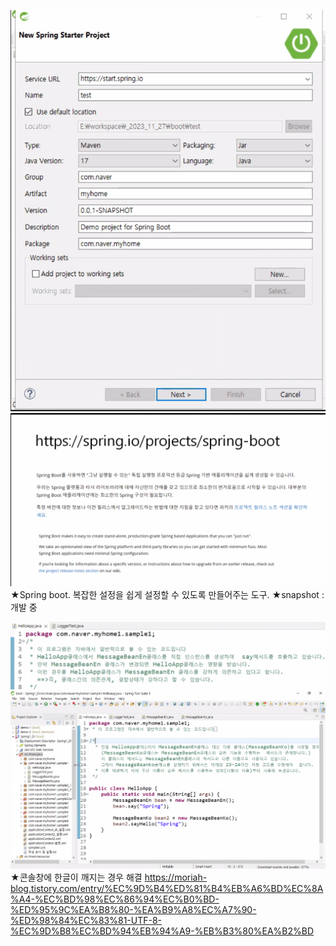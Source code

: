 ![](../image/Pasted%20image%2020240416094604.png)
![](../image/Pasted%20image%2020240416094611.png)
★Spring boot. 복잡한 설정을 쉽게 설정할 수 있도록 만들어주는 도구.
★snapshot : 개발 중

![](../image/Pasted%20image%2020240416102859.png)
![](../image/Pasted%20image%2020240416100423.png)
★콘솔창에 한글이 깨지는 경우 해결 
https://moriah-blog.tistory.com/entry/%EC%9D%B4%ED%81%B4%EB%A6%BD%EC%8A%A4-%EC%BD%98%EC%86%94%EC%B0%BD-%ED%95%9C%EA%B8%80-%EA%B9%A8%EC%A7%90-%ED%98%84%EC%83%81-UTF-8-%EC%9D%B8%EC%BD%94%EB%94%A9-%EB%B3%80%EA%B2%BD


